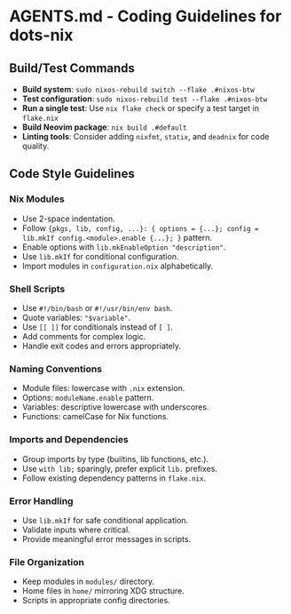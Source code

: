 # AGENTS.md - Coding Guidelines for dots-nix

## Build/Test Commands
- **Build system**: `sudo nixos-rebuild switch --flake .#nixos-btw`
- **Test configuration**: `sudo nixos-rebuild test --flake .#nixos-btw`
- **Run a single test**: Use `nix flake check` or specify a test target in `flake.nix`
- **Build Neovim package**: `nix build .#default`
- **Linting tools**: Consider adding `nixfmt`, `statix`, and `deadnix` for code quality.

## Code Style Guidelines

### Nix Modules
- Use 2-space indentation.
- Follow `{pkgs, lib, config, ...}: { options = {...}; config = lib.mkIf config.<module>.enable {...}; }` pattern.
- Enable options with `lib.mkEnableOption "description"`.
- Use `lib.mkIf` for conditional configuration.
- Import modules in `configuration.nix` alphabetically.

### Shell Scripts
- Use `#!/bin/bash` or `#!/usr/bin/env bash`.
- Quote variables: `"$variable"`.
- Use `[[ ]]` for conditionals instead of `[ ]`.
- Add comments for complex logic.
- Handle exit codes and errors appropriately.

### Naming Conventions
- Module files: lowercase with `.nix` extension.
- Options: `moduleName.enable` pattern.
- Variables: descriptive lowercase with underscores.
- Functions: camelCase for Nix functions.

### Imports and Dependencies
- Group imports by type (builtins, lib functions, etc.).
- Use `with lib;` sparingly, prefer explicit `lib.` prefixes.
- Follow existing dependency patterns in `flake.nix`.

### Error Handling
- Use `lib.mkIf` for safe conditional application.
- Validate inputs where critical.
- Provide meaningful error messages in scripts.

### File Organization
- Keep modules in `modules/` directory.
- Home files in `home/` mirroring XDG structure.
- Scripts in appropriate config directories.
